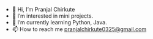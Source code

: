 - 👋 Hi, I’m Pranjal Chirkute
- 👀 I’m interested in mini projects.
- 🌱 I’m currently learning Python, Java.
- 📫 How to reach me pranjalchirkute0325@gmail.com


<!---
pranjalchirkute25/pranjalchirkute25 is a ✨ special ✨ repository because its `README.md` (this file) appears on your GitHub profile.
You can click the Preview link to take a look at your changes.
--->
